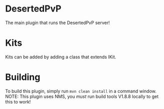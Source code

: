 # DesertedPvP
The main plugin that runs the DesertedPvP server!

# Kits
Kits can be added by adding a class that extends IKit.

# Building
To build this plugin, simply run `mvn clean install` in a command window.
NOTE: This plugin uses NMS, you *must* run build tools V1.8.8
 locally to get this to work!